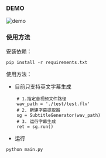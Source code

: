 ### DEMO

<img src="https://github.com/YaoFANGUK/video-subtitle-generator/blob/main/design/demo.gif?raw=true" alt="demo">

### 使用方法

安装依赖：
```shell
pip install -r requirements.txt
```

使用方法：

- 目前只支持英文字幕生成

```shell
    # 1.指定音视频文件路径
    wav_path = './test/test.flv'
    # 2. 新建字幕提取器
    sg = SubtitleGenerator(wav_path)
    # 3. 运行字幕生成
    ret = sg.run()
```
- 运行
```SHELL
python main.py
```
